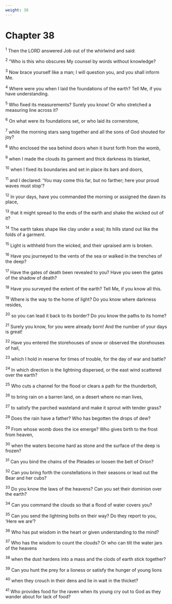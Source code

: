 ```yaml
---
weight: 38
---
```


# Chapter 38

<sup>1</sup> Then the LORD answered Job out of the whirlwind and said: 

<sup>2</sup> “Who is this who obscures My counsel by words without knowledge? 

<sup>3</sup> Now brace yourself like a man; I will question you, and you shall inform Me. 

<sup>4</sup> Where were you when I laid the foundations of the earth? Tell Me, if you have understanding. 

<sup>5</sup> Who fixed its measurements? Surely you know! Or who stretched a measuring line across it? 

<sup>6</sup> On what were its foundations set, or who laid its cornerstone, 

<sup>7</sup> while the morning stars sang together and all the sons of God shouted for joy? 

<sup>8</sup> Who enclosed the sea behind doors when it burst forth from the womb, 

<sup>9</sup> when I made the clouds its garment and thick darkness its blanket, 

<sup>10</sup> when I fixed its boundaries and set in place its bars and doors, 

<sup>11</sup> and I declared: ‘You may come this far, but no farther; here your proud waves must stop’? 

<sup>12</sup> In your days, have you commanded the morning or assigned the dawn its place, 

<sup>13</sup> that it might spread to the ends of the earth and shake the wicked out of it? 

<sup>14</sup> The earth takes shape like clay under a seal; its hills stand out like the folds of a garment. 

<sup>15</sup> Light is withheld from the wicked, and their upraised arm is broken. 

<sup>16</sup> Have you journeyed to the vents of the sea or walked in the trenches of the deep? 

<sup>17</sup> Have the gates of death been revealed to you? Have you seen the gates of the shadow of death? 

<sup>18</sup> Have you surveyed the extent of the earth? Tell Me, if you know all this. 

<sup>19</sup> Where is the way to the home of light? Do you know where darkness resides, 

<sup>20</sup> so you can lead it back to its border? Do you know the paths to its home? 

<sup>21</sup> Surely you know, for you were already born! And the number of your days is great! 

<sup>22</sup> Have you entered the storehouses of snow or observed the storehouses of hail, 

<sup>23</sup> which I hold in reserve for times of trouble, for the day of war and battle? 

<sup>24</sup> In which direction is the lightning dispersed, or the east wind scattered over the earth? 

<sup>25</sup> Who cuts a channel for the flood or clears a path for the thunderbolt, 

<sup>26</sup> to bring rain on a barren land, on a desert where no man lives, 

<sup>27</sup> to satisfy the parched wasteland and make it sprout with tender grass? 

<sup>28</sup> Does the rain have a father? Who has begotten the drops of dew? 

<sup>29</sup> From whose womb does the ice emerge? Who gives birth to the frost from heaven, 

<sup>30</sup> when the waters become hard as stone and the surface of the deep is frozen? 

<sup>31</sup> Can you bind the chains of the Pleiades or loosen the belt of Orion? 

<sup>32</sup> Can you bring forth the constellations in their seasons or lead out the Bear and her cubs? 

<sup>33</sup> Do you know the laws of the heavens? Can you set their dominion over the earth? 

<sup>34</sup> Can you command the clouds so that a flood of water covers you? 

<sup>35</sup> Can you send the lightning bolts on their way? Do they report to you, ‘Here we are’? 

<sup>36</sup> Who has put wisdom in the heart or given understanding to the mind? 

<sup>37</sup> Who has the wisdom to count the clouds? Or who can tilt the water jars of the heavens 

<sup>38</sup> when the dust hardens into a mass and the clods of earth stick together? 

<sup>39</sup> Can you hunt the prey for a lioness or satisfy the hunger of young lions 

<sup>40</sup> when they crouch in their dens and lie in wait in the thicket? 

<sup>41</sup> Who provides food for the raven when its young cry out to God as they wander about for lack of food? 


